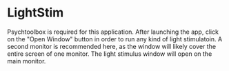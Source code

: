 # LightStim
Psychtoolbox is required for this application.
After launching the app, click on the "Open Window" button in order to run any kind of light stimulatoin.
A second monitor is recommended here, as the window will likely cover the entire screen of one monitor.
The light stimulus window will open on the main monitor.
